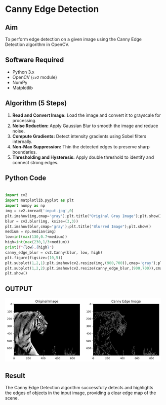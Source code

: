 # Canny Edge Detection

## Aim
To perform edge detection on a given image using the Canny Edge Detection algorithm in OpenCV.

## Software Required
- Python 3.x  
- OpenCV (`cv2` module)  
- NumPy  
- Matplotlib  

## Algorithm (5 Steps)
1. **Read and Convert Image:** Load the image and convert it to grayscale for processing.  
2. **Noise Reduction:** Apply Gaussian Blur to smooth the image and reduce noise.  
3. **Compute Gradients:** Detect intensity gradients using Sobel filters internally.  
4. **Non-Max Suppression:** Thin the detected edges to preserve sharp boundaries.  
5. **Thresholding and Hysteresis:** Apply double threshold to identify and connect strong edges.

## Python Code
```python

import cv2
import matplotlib.pyplot as plt
import numpy as np
img = cv2.imread('input.jpg',0)
plt.imshow(img,cmap='gray');plt.title("Original Gray Image");plt.show()
blur = cv2.blur(img, ksize=(3,3))
plt.imshow(blur,cmap='gray');plt.title("Blurred Image");plt.show()
medium = np.median(img)
low=int(max(130,0.7+medium))
high=int(max(230,1/3+medium))
print(f"{low},{high}")
canny_edge_blur = cv2.Canny(blur, low, high)
plt.figure(figsize=(10,5))
plt.subplot(1,2,1);plt.imshow(cv2.resize(img,(900,700)),cmap='gray');plt.title("Original Image")
plt.subplot(1,2,2);plt.imshow(cv2.resize(canny_edge_blur,(900,700)),cmap='gray');plt.title("Canny Edge Image")
plt.show()
```
## OUTPUT

![alt text](image.png)

## Result
The Canny Edge Detection algorithm successfully detects and highlights the edges of objects in the input image, providing a clear edge map of the scene.
